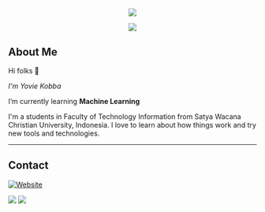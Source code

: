 # 
<p align="center">
    <img src="https://github-readme-stats.vercel.app/api/top-langs/?username=yopilatul&theme=tokyonight&layout=compact"/>
</p>
<p align="center">
    <img src="https://github-readme-stats.vercel.app/api?username=yopilatul&show_icons=true&count_private=true&theme=tokyonight"/>
</p>

## About Me

Hi folks :wave: 

*I'm Yovie Kobba*

I’m currently learning **Machine Learning**

I'm a students in Faculty of Technology Information from Satya Wacana Christian University, Indonesia. I love to learn about how things work and try new tools and technologies.


---

## Contact
[![Website](https://img.shields.io/website?label=LandingPage&style=for-the-badge&url=https%3A%2F%2Fyoviekobba.xyz)](https://yoviekobba.xyz/)

<a href="mailto:adithyakobba12@outlook.com">
<img src="https://img.shields.io/badge/adithyakobba12@outlook.com-%23D14836.svg?&style=for-the-badge&logo=gmail&logoColor=white" href="adithyakobba12@outlook.com"></a>

<a  href="https://www.linkedin.com/in/yovie-anugrah-adithya-kobba-19a55221b/">
<img src="https://img.shields.io/badge/YovieKobba-%23E4405F.svg?&style=for-the-badge&logo=linkedin&logoColor=white"></a>

